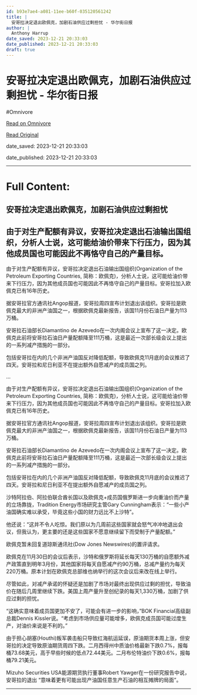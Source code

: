 ```yaml
---
id: b93e7ae4-a081-11ee-b60f-035120561242
title: |
  安哥拉决定退出欧佩克，加剧石油供应过剩担忧 - 华尔街日报
author: |
  Anthony Harrup
date_saved: 2023-12-21 20:33:03
date_published: 2023-12-21 20:33:03
draft: true
---
```


# 安哥拉决定退出欧佩克，加剧石油供应过剩担忧 - 华尔街日报
#Omnivore

[Read on Omnivore](https://omnivore.app/me/-18c8fc2b237)

[Read Original](https://cn.wsj.com/amp/articles/%E5%AE%89%E5%93%A5%E6%8B%89%E5%86%B3%E5%AE%9A%E9%80%80%E5%87%BA%E6%AC%A7%E4%BD%A9%E5%85%8B-%E5%8A%A0%E5%89%A7%E7%9F%B3%E6%B2%B9%E4%BE%9B%E5%BA%94%E8%BF%87%E5%89%A9%E6%8B%85%E5%BF%A7-8ed99a14)

date_saved: 2023-12-21 20:33:03

date_published: 2023-12-21 20:33:03

--- 

# Full Content: 

##  安哥拉决定退出欧佩克，加剧石油供应过剩担忧

## 由于对生产配额有异议，安哥拉决定退出石油输出国组织，分析人士说，这可能给油价带来下行压力，因为其他成员国也可能因此不再恪守自己的产量目标。

由于对生产配额有异议，安哥拉决定退出石油输出国组织(Organization of the Petroleum Exporting Countries, 简称：欧佩克)，分析人士说，这可能给油价带来下行压力，因为其他成员国也可能因此不再恪守自己的产量目标。安哥拉加入欧佩克已有16年历史。

据安哥拉官方通讯社Angop报道，安哥拉周四宣布计划退出该组织。安哥拉是欧佩克最大的非洲产油国之一，根据欧佩克最新报告，该国11月份石油日产量为113万桶。

安哥拉石油部长Diamantino de Azevedo在一次内阁会议上宣布了这一决定。欧佩克此前将安哥拉石油日产量配额降至111万桶，这是最近一次部长级会议上提出的一系列减产措施的一部分。

包括安哥拉在内的几个非洲产油国反对降低配额，导致欧佩克11月底的会议推迟了四天。安哥拉和尼日利亚不在提出额外自愿减产的成员国之列。

...

由于对生产配额有异议，安哥拉决定退出石油输出国组织(Organization of the Petroleum Exporting Countries, 简称：欧佩克)，分析人士说，这可能给油价带来下行压力，因为其他成员国也可能因此不再恪守自己的产量目标。安哥拉加入欧佩克已有16年历史。

据安哥拉官方通讯社Angop报道，安哥拉周四宣布计划退出该组织。安哥拉是欧佩克最大的非洲产油国之一，根据欧佩克最新报告，该国11月份石油日产量为113万桶。

安哥拉石油部长Diamantino de Azevedo在一次内阁会议上宣布了这一决定。欧佩克此前将安哥拉石油日产量配额降至111万桶，这是最近一次部长级会议上提出的一系列减产措施的一部分。

包括安哥拉在内的几个非洲产油国反对降低配额，导致欧佩克11月底的会议推迟了四天。安哥拉和尼日利亚不在提出额外自愿减产的成员国之列。

沙特阿拉伯、阿拉伯联合酋长国以及欧佩克+成员国俄罗斯进一步向重油价而产量的立场靠拢，Tradition Energy市场研究主管Gary Cunningham表示：“一些小产油国确实难以承受，毕竟这些小国的财力远比不上沙特”。

他还说：“这并不令人吃惊。我们原以为几周前这些国家就会怒气冲冲地退出会议，但我认为，更主要的还是这些国家不愿意继续留下而受制于产量配额。”

欧佩克暂未回复道琼斯通讯社(Dow Jones Newswires)的置评请求。

欧佩克在11月30日的会议后表示，沙特和俄罗斯将延长每天130万桶的自愿额外减产政策直到明年3月份，其他国家将每天自愿减产约90万桶，总减产量约为每天220万桶。原本计划在欧佩克总部维也纳举行的这次会议后来改在线上举行。

尽管如此，对减产承诺的怀疑还是加剧了市场对最终出现供应过剩的担忧，导致油价在随后几周里继续下跌。美国上周产量升至创纪录的每天1,330万桶，加剧了供应过剩的担忧。

“这确实意味着成员国更加不安了，可能会有进一步的影响，”BOK Financial高级副总裁Dennis Kissler说。“考虑到市场供应量可能增多，欧佩克成员国可能过度生产，对油价来说是不利的。”

由于担心胡塞(Houthi)叛军袭击船只导致红海航运延误，原油期货本周上涨，但安哥拉的决定导致原油期货周四下跌。二月西得州中质油价格最新下跌0.7%，报每桶73.68美元，高于早些时候的低点72.44美元。二月布伦特油价下跌0.6%，报每桶79.21美元。

Mizuho Securities USA能源期货执行董事Robert Yawger在一份研究报告中说，安哥拉的退出 “意味着更有可能出现产油国任意生产石油的相互摊牌的局面”。

---

